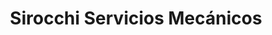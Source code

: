 ---
title: "Sirocchi Servicios Mecánicos"
url: /neuquen/sirocchi-servicios-mecanicos/
shop: Autowerkstatt
---